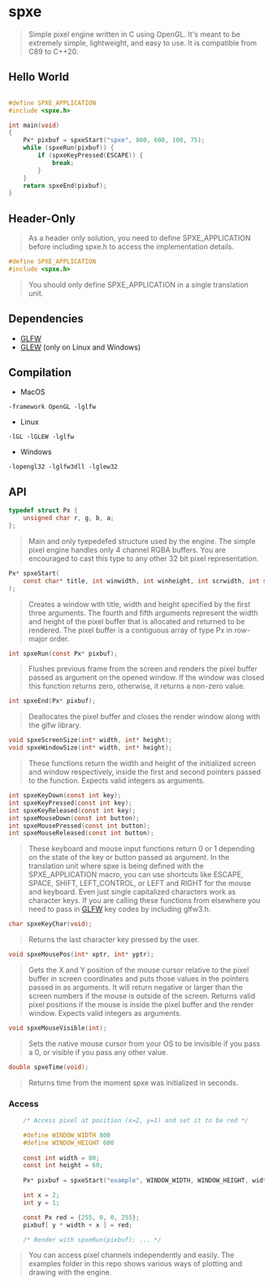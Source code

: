 # spxe

> Simple pixel engine written in C using OpenGL. It's meant
> to be extremely simple, lightweight, and easy to use. It
> is compatible from C89 to C++20.

## Hello World
```C

#define SPXE_APPLICATION
#include <spxe.h>

int main(void)
{
    Px* pixbuf = spxeStart("spxe", 800, 600, 100, 75);
    while (spxeRun(pixbuf)) {
        if (spxeKeyPressed(ESCAPE)) {
            break;
        }
    }
    return spxeEnd(pixbuf);
}

```
## Header-Only

> As a header only solution, you need to define 
> SPXE_APPLICATION before including spxe.h to access the
> implementation details. 

```C
#define SPXE_APPLICATION
#include <spxe.h>
```

> You should only define SPXE_APPLICATION in a single
> translation unit.

## Dependencies

* [GLFW](https://github.com/glfw/glfw)
* [GLEW](https://github.com/nigels-com/glew) (only on Linux and Windows)

## Compilation

* MacOS
```shell
-framework OpenGL -lglfw
```

* Linux
```shell
-lGL -lGLEW -lglfw
```

* Windows
```shell
-lopengl32 -lglfw3dll -lglew32
```

## API

```C
typedef struct Px {
    unsigned char r, g, b, a;
};
```
> Main and only tyepedefed structure used by the engine. The simple pixel 
> engine handles only 4 channel RGBA buffers. You are encouraged to cast this
> type to any other 32 bit pixel representation. 

```C
Px* spxeStart(
    const char* title, int winwidth, int winheight, int scrwidth, int scrheight
);
```
> Creates a window with title, width and height specified by the first three
> arguments. The fourth and fifth arguments represent the width and height of 
> the pixel buffer that is allocated and returned to be rendered. The pixel 
> buffer is a contiguous array of type Px in row-major order.

```C
int spxeRun(const Px* pixbuf);
```
> Flushes previous frame from the screen and renders the pixel buffer passed as
> argument on the opened window. If the window was closed this function returns
> zero, otherwise, it returns a non-zero value.

```C
int spxeEnd(Px* pixbuf);
```
> Deallocates the pixel buffer and closes the render window along with the glfw
> library.

```C
void spxeScreenSize(int* width, int* height);
void spxeWindowSize(int* width, int* height);
```
> These functions return the width and height of the initialized screen and
> window respectively, inside the first and second pointers passed to the
> function. Expects valid integers as arguments.

```C
int spxeKeyDown(const int key);
int spxeKeyPressed(const int key);
int spxeKeyReleased(const int key);
int spxeMouseDown(const int button);
int spxeMousePressed(const int button);
int spxeMouseReleased(const int button);
```
> These keyboard and mouse input functions return 0 or 1 depending on the state 
> of the key or button passed as argument. In the translation unit where spxe 
> is being defined with the SPXE_APPLICATION macro, you can use shortcuts 
> like ESCAPE, SPACE, SHIFT, LEFT_CONTROL, or LEFT and RIGHT for the mouse and
> keyboard. Even just single capitalized characters work as character keys.
> If you are calling these functions from elsewhere you need to pass in
> [GLFW](https://github.com/glfw/glfw) key codes by including glfw3.h.

```C
char spxeKeyChar(void);
```
> Returns the last character key pressed by the user.

```C
void spxeMousePos(int* xptr, int* yptr);
```
> Gets the X and Y position of the mouse cursor relative to the pixel buffer
> in screen coordinates and puts those values in the pointers passed in as
> arguments. It will return negative or larger than the screen 
> numbers if the mouse is outside of the screen. Returns valid pixel positions 
> if the mouse is inside the pixel buffer and the render window. Expects valid
> integers as arguments.

```C
void spxeMouseVisible(int);
```
> Sets the native mouse cursor from your OS to be invisible if you pass a 0, or 
> visible if you pass any other value.

```C
double spxeTime(void);
```
> Returns time from the moment spxe was initialized in seconds.

### Access

```C
    /* Access pixel at position (x=2, y=1) and set it to be red */

    #define WINDOW_WIDTH 800
    #define WINDOW_HEIGHT 600
 
    const int width = 80; 
    const int height = 60;
    
    Px* pixbuf = spxeStart("example", WINDOW_WIDTH, WINDOW_HEIGHT, width, height);

    int x = 2;
    int y = 1;

    const Px red = {255, 0, 0, 255};
    pixbuf[ y * width + x ] = red;

    /* Render with spxeRun(pixbuf); ... */
```
> You can access pixel channels independently and easily. The examples folder in this repo
> shows various ways of plotting and drawing with the engine.
